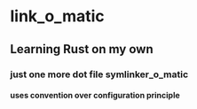# link_o_matic

## Learning Rust on my own

### just one more dot file symlinker_o_matic

#### uses convention over configuration principle
